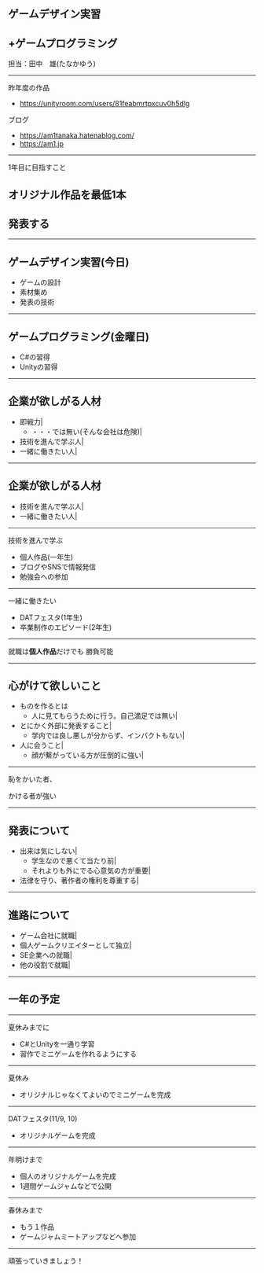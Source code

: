 ## ゲームデザイン実習
## +ゲームプログラミング

担当：田中　雄(たなかゆう)

---

昨年度の作品
- https://unityroom.com/users/81feabmrtpxcuv0h5dlg

ブログ
- https://am1tanaka.hatenablog.com/
- https://am1.jp

---

1年目に目指すこと

## オリジナル作品を最低1本
## 発表する

---

## ゲームデザイン実習(今日)
- ゲームの設計
- 素材集め
- 発表の技術

---

## ゲームプログラミング(金曜日)
- C#の習得
- Unityの習得

---

## 企業が欲しがる人材
- 即戦力|
  - ・・・では無い(そんな会社は危険)|
- 技術を進んで学ぶ人|
- 一緒に働きたい人|

---

## 企業が欲しがる人材
- 技術を進んで学ぶ人|
- 一緒に働きたい人|

---

技術を進んで学ぶ

- 個人作品(一年生)
- ブログやSNSで情報発信
- 勉強会への参加

---

一緒に働きたい

- DATフェスタ(1年生)
- 卒業制作のエピソード(2年生)

---

就職は<b>個人作品</b>だけでも
勝負可能

---

## 心がけて欲しいこと
- ものを作るとは
  - 人に見てもらうために行う。自己満足では無い|
- とにかく外部に発表すること|
  - 学内では良し悪しが分からず、インパクトもない|
- 人に会うこと|
  - 顔が繋がっている方が圧倒的に強い|

---

恥をかいた者、

かける者が強い

---

## 発表について
- 出来は気にしない|
  - 学生なので悪くて当たり前|
  - それよりも外にでる心意気の方が重要|
- 法律を守り、著作者の権利を尊重する|

---

## 進路について
- ゲーム会社に就職|
- 個人ゲームクリエイターとして独立|
- SE企業への就職|
- 他の役割で就職|

---

## 一年の予定

---

夏休みまでに

- C#とUnityを一通り学習
- 習作でミニゲームを作れるようにする

---

夏休み

- オリジナルじゃなくてよいのでミニゲームを完成

---

DATフェスタ(11/9, 10)

- オリジナルゲームを完成

---

年明けまで

- 個人のオリジナルゲームを完成
- 1週間ゲームジャムなどで公開

---

春休みまで
- もう１作品
- ゲームジャムミートアップなどへ参加

---

頑張っていきましょう！
